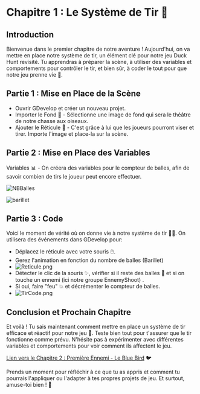 # Chapitre 1 : Le Système de Tir 🎯
## Introduction

Bienvenue dans le premier chapitre de notre aventure ! Aujourd'hui, on va mettre en place notre système de tir, un élément clé pour notre jeu Duck Hunt revisité. Tu apprendras à préparer la scène, à utiliser des variables et comportements pour contrôler le tir, et bien sûr, à coder le tout pour que notre jeu prenne vie 🚀.


## Partie 1 : Mise en Place de la Scène

- Ouvrir GDevelop et créer un nouveau projet.
- Importer le Fond 🌌 - Sélectionne une image de fond qui sera le théâtre de notre chasse aux oiseaux.
- Ajouter le Réticule 🎯 - C'est grâce à lui que les joueurs pourront viser et tirer. Importe l'image et place-la sur la scène.


## Partie 2 : Mise en Place des Variables

Variables 📊 - On créera des variables pour le compteur de balles, afin de savoir combien de tirs le joueur peut encore effectuer.

![NBBalles](Création-Du-Jeu/Images/NBBalles.png)

![barillet](Création-Du-Jeu/Images/Barilet.png)

## Partie 3 : Code

Voici le moment de vérité où on donne vie à notre système de tir 🧙‍♂️. On utilisera des événements dans GDevelop pour:

- Déplacez le réticule avec votre souris 🖱️.
- Gerez l'animation en fonction du nombre de balles (Barillet)
- ![Reticule.png](Création-Du-Jeu/Images/Reticule.png)
- Détecter le clic de la souris ✨, vérifier si il reste des balles 🔫 et si on touche un ennemi (ici notre groupe EnnemyShoot) .
- Si oui, faire "feu" 💥 et décrémenter le compteur de balles.
- ![TirCode.png](Création-Du-Jeu/Images/TirCode.png)

## Conclusion et Prochain Chapitre

Et voilà ! Tu sais maintenant comment mettre en place un système de tir efficace et réactif pour notre jeu 🎉. Teste bien tout pour t'assurer que le tir fonctionne comme prévu. N'hésite pas à expérimenter avec différentes variables et comportements pour voir comment ils affectent le jeu.

[Lien vers le Chapitre 2 : Première Ennemi - Le Blue Bird](#) 🐦

Prends un moment pour réfléchir à ce que tu as appris et comment tu pourrais l'appliquer ou l'adapter à tes propres projets de jeu. Et surtout, amuse-toi bien ! 🌟
